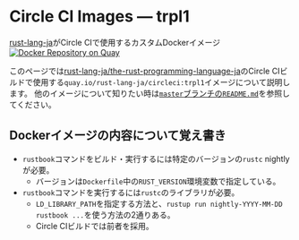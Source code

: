 <!-- -*- coding:utf-8-unix -*- -->

# Circle CI Images &mdash; trpl1

[rust-lang-ja](https://github.com/rust-lang-ja)がCircle CIで使用するカスタムDockerイメージ
[![Docker Repository on Quay](https://quay.io/repository/rust-lang-ja/circleci/status "Docker Repository on Quay")](https://quay.io/repository/rust-lang-ja/circleci)

このページでは[rust-lang-ja/the-rust-programming-language-ja](https://github.com/rust-lang-ja/the-rust-programming-language-ja)のCircle CIビルドで使用する`quay.io/rust-lang-ja/circleci:trpl1`イメージについて説明します。
他のイメージについて知りたい時は[`master`ブランチの`README.md`](https://github.com/rust-lang-ja/circleci-images/blob/master/README.md)を参照してください。


## Dockerイメージの内容について覚え書き

- `rustbook`コマンドをビルド・実行するには特定のバージョンの`rustc` nightlyが必要。
  * バージョンは`Dockerfile`中の`RUST_VERSION`環境変数で指定している。
- `rustbook`コマンドを実行するには`rustc`のライブラリが必要。
  * `LD_LIBRARY_PATH`を指定する方法と、`rustup run nightly-YYYY-MM-DD rustbook ...`を使う方法の2通りある。
  * Circle CIビルドでは前者を採用。
